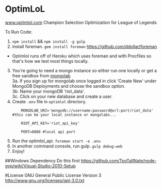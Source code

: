 # OptimLoL
www.optimlol.com
Champion Selection Optimization for League of Legends

To Run Code:

1. ```npm install``` && ```npm install -g gulp```
2. Install foreman. ```gem install foreman``` https://github.com/ddollar/foreman
 - Optimlol runs off of Heroku which uses foreman and with Procfiles so that's how we test most things locally.
3. You're going to need a mongo instance so either run one locally or get a free sandbox from [mongolab](www.mongolab.com)  
  3a. If you sign up for mongolab once logged in click 'Create New' under MongoDB Deployments and choose the sandbox option.  
  3b. Name your mongoDB 'riot_data'.  
  3c. Click on your new database and create a user.
4. Create ```.env``` file in ```optimlol``` directory.  
    ```  
        MONGOLAB_URI='mongodb://username:password@url:port/riot_data' #this can be your local instance or mongolabs...
        
        RIOT_API_KEY='riot_api_key'
        
        PORT=8080 #local api port
    ```
5. Run the optimlol_api. ```foreman start -e .env```
6. In another command console, run gulp. ```gulp debug-web```
7. Enjoy!


##Windows Dependency 
Do this first https://github.com/TooTallNate/node-gyp/wiki/Visual-Studio-2010-Setup

#License
GNU General Public License Version 3
http://www.gnu.org/licenses/gpl-3.0.txt
